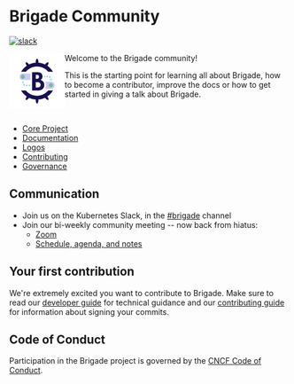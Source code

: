# Brigade Community

[![slack](https://img.shields.io/badge/slack-brigade-brightgreen.svg?logo=slack)](https://kubernetes.slack.com/messages/C87MF1RFD)

<img width="100" align="left" src="art/images/icon-brigade.png">

Welcome to the Brigade community!

This is the starting point for learning all about Brigade, how to become a
contributor, improve the docs or how to get started in giving a talk about
Brigade.

<br clear="left"/>

* [Core Project][repo]
* [Documentation][docs]
* [Logos](art)
* [Contributing](contributing.md)
* [Governance](governance.md)

## Communication

- Join us on the Kubernetes Slack, in the [#brigade][slack] channel
- Join our bi-weekly community meeting -- now back from hiatus:
    - [Zoom][zoom]
    - [Schedule, agenda, and notes][meeting]

## Your first contribution

We're extremely excited you want to contribute to Brigade. Make sure to read our
[developer guide][dev-guide] for technical guidance and our
[contributing guide](contributing.md) for information about signing your
commits.

## Code of Conduct

Participation in the Brigade project is governed by the
[CNCF Code of Conduct][conduct].

[repo]: https://github.com/brigadecore/brigade
[docs]: https://docs.brigade.sh
[slack]: https://slack.brigade.sh
[zoom]: https://zoom.us/j/6958416637?pwd=RzROK2NtWSttdjBzQ1pmclBTc3NGQT09
[meeting]: https://hackmd.io/KyyZMHyzSzGEiQY0ZHPqgw?view
[dev-guide]: https://v2--brigade-docs.netlify.app/topics/developers/
[conduct]: https://github.com/cncf/foundation/blob/master/code-of-conduct.md
